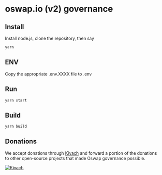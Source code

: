 # oswap.io (v2) governance

## Install

Install node.js, clone the repository, then say

```sh
yarn
```

## ENV

Copy the appropriate .env.XXXX file to .env

## Run

```sh
yarn start
```

## Build

```sh
yarn build
```

## Donations

We accept donations through [Kivach](https://kivach.org) and forward a portion of the donations to other open-source projects that made Oswap governance possible.

[![Kivach](https://kivach.org/api/banner?repo=byteball/oswap-governance-ui)](https://kivach.org/repo/byteball/oswap-governance-ui)
